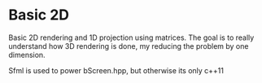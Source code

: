# Basic 2D

Basic 2D rendering and 1D projection using matrices.
The goal is to really understand how 3D rendering is done, my reducing the problem by one dimension.

Sfml is used to power bScreen.hpp, but otherwise its only c++11

